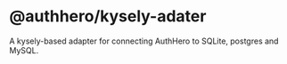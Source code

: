 # @authhero/kysely-adater

A kysely-based adapter for connecting AuthHero to SQLite, postgres and MySQL.

